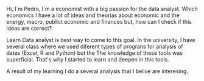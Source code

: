 Hi, I´m Pedro, I´m a economist with a big passion for the data analyst. Which economics I have a lot of ideas and theorias about economic and the energy, macro, publict economic and finances but, how can I check if this ideas are correct?

Learn Data analyst is best way to come to this goal. In the university, I have several class where we used diferent types of prograns for analysis of dates (Excel, R and Python) but the The knowledge of these tools was superficial. That's why I started to learn and deepen in this tools.

A result of my learning I do a several analysis that I belive are interesing.
